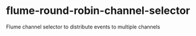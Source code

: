 # flume-round-robin-channel-selector
Flume channel selector to distribute events to multiple channels
